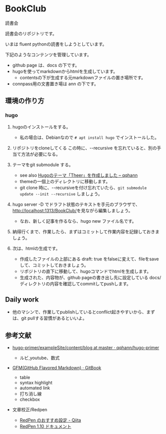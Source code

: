 # BookClub
読書会

読書会のリポジトリです。

いまは fluent pythonの読書をしようとしています。

下記のようなコンテンツを管理しています。

- github page は、docs の下です。
- hugoを使ってmarkdownからhtmlを生成しています。
    - contentsの下が生成する元markdownファイルの置き場所です。
- connpass用の文書置き場は ann の下です。

## 環境の作り方

### hugo

1. hugoのインストールをする。
    - 私の場合は、Debianなので `# apt install hugo` でインストールした。

1. リポジトリをcloneしてくる この時に、--recursive を忘れていると、別の手当て方法が必要になる。
1. テーマをgit submodule する。
    - see also [Hugoのテーマ「Theer」を作成しました – qqhann](https://qqhann.dev/blog/theer-stroy/)
    - themeの一個上のディレクトリに移動します。
    - git clone 時に、--recursiveを付け忘れていたら、`git submodule update --init --recursive` しましょう。
1. hugo server -D でドラフト状態のテキストを手元のブラウザで、<http://localhost:1313/BookClub/>を見ながら編集しましょう。
    - なお、新しく記事を作るなら、hugo new ファイル名です。
1. 納得行くまで、作業したら、まずはコミットして作業内容を記録しておきましょう。
1. 次は、htmlの生成です。
    - 作成したファイルの上部にある draft: true をfalseに変えて、fileをsaveして、コミットしておきましょう。
    - リポジトリの直下に移動して、hugoコマンドでhtmlを生成します。
    - 生成された、内容物が、github pageの書き出し先に設定している docs/ ディレクトリの内容を確認してcommitしてpushします。

## Daily work

- 他のマシンで、作業してpublishしているとconflict起きやすいから、まずは、git pullする習慣があるといいよ。

## 参考文献

- [hugo-primer/exampleSite/content/blog at master · qqhann/hugo-primer](https://github.com/qqhann/hugo-primer/tree/master/exampleSite/content/blog)
    - ルビ,youtube、数式

- [GFM(GitHub Flavored Markdown) · GitBook](https://sugarnaoming.github.io/markdown_manual/chapter4.html#gfmgithub-flavored-markdown)
    - table
    - syntax highlight
    - automated link
    - 打ち消し線
    - checkbox

- 文章校正/Redpen
    - [RedPen のおすすめ設定 - Qiita](https://qiita.com/takahi-i/items/f16fd93e2e5061851320)
    - [RedPen 1.10 ドキュメント](https://redpen.cc/docs/latest/index_ja.html)
